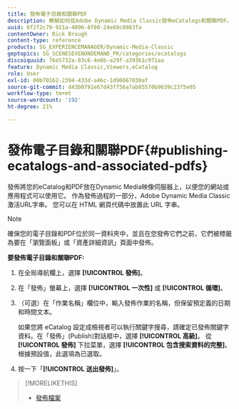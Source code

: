 ```yaml
---
title: 發佈電子目錄和關聯PDF
description: 瞭解如何從Adobe Dynamic Media Classic發佈eCatalogs和關聯PDF。
uuid: 6f2f2c79-921a-4096-8f80-24e69c8983fa
contentOwner: Rick Brough
content-type: reference
products: SG_EXPERIENCEMANAGER/Dynamic-Media-Classic
geptopics: SG_SCENESEVENONDEMAND_PK/categories/ecatalogs
discoiquuid: 76e5732a-83c6-4e6b-a29f-a393b1c971aa
feature: Dynamic Media Classic,Viewers,eCatalog
role: User
exl-id: 00b70162-2394-433d-a46c-1d90667030af
source-git-commit: d43b0791e67d43ff56a7ab85570b9639c2375e05
workflow-type: tm+mt
source-wordcount: '192'
ht-degree: 21%

---
```


# 發佈電子目錄和關聯PDF{#publishing-ecatalogs-and-associated-pdfs}

發佈將您的eCatalog和PDF放在Dynamic Media映像伺服器上，以便您的網站或應用程式可以使用它。 作為發佈過程的一部分，Adobe Dynamic Media Classic激活URL字串。 您可以在 HTML 網頁代碼中放置此 URL 字串。

>[!NOTE]
>
>確保您的電子目錄和PDF位於同一資料夾中，並且在您發佈它們之前，它們被標籤為要在「瀏覽面板」或「資產詳細資訊」頁面中發佈。

**要發佈電子目錄和關聯PDF:**

1. 在全局導航欄上，選擇 **[!UICONTROL 發佈]**。
1. 在「發佈」螢幕上，選擇 **[!UICONTROL 一次性]** 或 **[!UICONTROL 循環]**。
1. （可選）在「作業名稱」欄位中，輸入發佈作業的名稱，但保留預定義的日期和時間文本。

   如果您將 eCatalog 設定成檢視者可以執行關鍵字搜尋，請確定已發佈關鍵字資料。在「發佈」(Publish)對話框中，選擇 **[!UICONTROL 高級]**。 從 **[!UICONTROL 發佈]** 下拉菜單，選擇 **[!UICONTROL 包含搜索資料的完整]**。 根據預設值，此選項為已選取。

1. 按一下「**[!UICONTROL 送出發佈]**」。

>[!MORELIKETHIS]
>
>* [發佈檔案](publishing-files.md)

